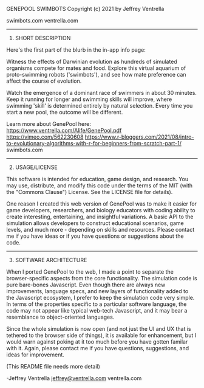 GENEPOOL SWIMBOTS
Copyright (c) 2021 by Jeffrey Ventrella 

swimbots.com
ventrella.com

----------------------------------------------------------------------------------------------
1. SHORT DESCRIPTION

Here's the first part of the blurb in the in-app info page: 

Witness the effects of Darwinian evolution as hundreds of simulated organisms compete for mates and food. Explore this virtual aquarium of proto-swimming robots ('swimbots'), and see how mate preference can affect the course of evolution.

Watch the emergence of a dominant race of swimmers in about 30 minutes. Keep it running for longer and swimming skills will improve, where swimming 'skill' is determined entirely by natural selection. Every time you start a new pool, the outcome will be different.

Learn more about GenePool here: 
https://www.ventrella.com/Alife/GenePool.pdf
https://vimeo.com/562230608
https://www.r-bloggers.com/2021/08/intro-to-evolutionary-algorithms-with-r-for-beginners-from-scratch-part-1/
swimbots.com


----------------------------------------------------------------------------------------------
2. USAGE/LICENSE

This software is intended for education, game design, and research. You may use, distribute, and modify this code under the terms of the MIT (with the "Commons Clause") License. See the LICENSE file for details). 

One reason I created this web version of GenePool was to make it easier for game developers, researchers, and biology educators with coding ability to create interesting, entertaining, and insightful variations. A basic API to the simulation allows developers to construct educational scenarios, game levels, and much more - depending on skills and resources. Please contact me if you have ideas or if you have questions or suggestions about the code.

----------------------------------------------------------------------------------------------
3. SOFTWARE ARCHITECTURE

When I ported GenePool to the web, I made a point to separate the browser-specific aspects from the core functionality. The simulation code is pure bare-bones Javascript. Even though there are always new improvements, language specs, and new layers of functionality added to the Javascript ecosystem, I prefer to keep the simulation code very simple. In terms of the properties specific to a particular software language, the code may not appear like typical web-tech Javascript, and it may bear a resemblance to object-oriented languages. 

Since the whole simulation is now open (and not just the UI and UX that is tethered to the browser side of things), it is available for enhancement, but I would warn against poking at it too much before you have gotten familar with it. Again, please contact me if you have questions, suggestions, and ideas for improvement.

(This README file needs more detail)

-Jeffrey Ventrella
jeffrey@ventrella.com
ventrella.com



